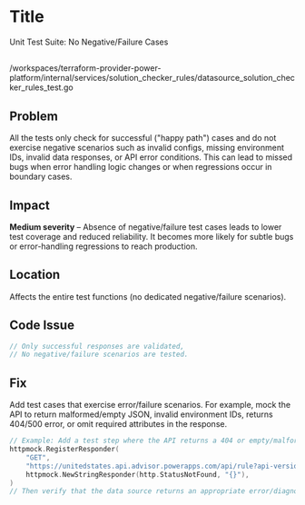# Title

Unit Test Suite: No Negative/Failure Cases

##

/workspaces/terraform-provider-power-platform/internal/services/solution_checker_rules/datasource_solution_checker_rules_test.go

## Problem

All the tests only check for successful ("happy path") cases and do not exercise negative scenarios such as invalid configs, missing environment IDs, invalid data responses, or API error conditions. This can lead to missed bugs when error handling logic changes or when regressions occur in boundary cases.

## Impact

**Medium severity** – Absence of negative/failure test cases leads to lower test coverage and reduced reliability. It becomes more likely for subtle bugs or error-handling regressions to reach production.

## Location

Affects the entire test functions (no dedicated negative/failure scenarios).

## Code Issue

```go
// Only successful responses are validated,
// No negative/failure scenarios are tested.
```

## Fix

Add test cases that exercise error/failure scenarios. For example, mock the API to return malformed/empty JSON, invalid environment IDs, returns 404/500 error, or omit required attributes in the response.

```go
// Example: Add a test step where the API returns a 404 or empty/malformed response.
httpmock.RegisterResponder(
    "GET",
    "https://unitedstates.api.advisor.powerapps.com/api/rule?api-version=2.0&ruleset=0ad12346-e108-40b8-a956-9a8f95ea18c9",
    httpmock.NewStringResponder(http.StatusNotFound, "{}"),
)
// Then verify that the data source returns an appropriate error/diagnostic.
```
